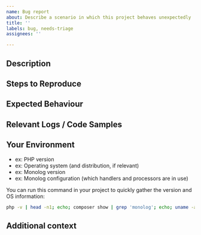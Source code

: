 ```yaml
---
name: Bug report
about: Describe a scenario in which this project behaves unexpectedly
title: ''
labels: bug, needs-triage
assignees: ''

---
```


[NOTE]: # ( ^^ Provide a general summary of the issue in the title above. ^^ )

## Description

[NOTE]: # ( Describe the problem you're encountering. )
[TIP]:  # ( Do NOT give us access or passwords to your New Relic account or API keys! )

## Steps to Reproduce

[NOTE]: # ( Please be as specific as possible. )

## Expected Behaviour

[NOTE]: # ( Tell us what you expected to happen. )

## Relevant Logs / Code Samples

[NOTE]: # ( Please provide any error logs or code samples if appropriate and possible. )

## Your Environment

[TIP]:  # ( Include as many relevant details about your environment as possible. )

* ex: PHP version
* ex: Operating system (and distribution, if relevant)
* ex: Monolog version
* ex: Monolog configuration (which handlers and processors are in use)

You can run this command in your project to quickly gather the version and OS
information:

```sh
php -v | head -n1; echo; composer show | grep 'monolog'; echo; uname -a; echo; [ -f /etc/lsb-release ] && cat /etc/lsb-release
```

## Additional context

[TIP]:  # ( Add any other context about the problem here. )
